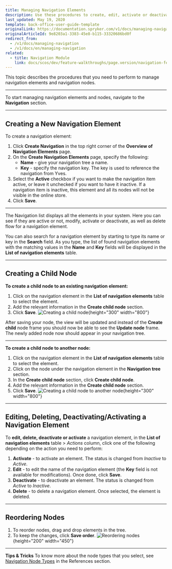 ```yaml
---
title: Managing Navigation Elements
description: Use these procedures to create, edit, activate or deactivate a child node, view and manage a navigation tree and create the new navigation in the Back Office.
last_updated: May 19, 2020
template: back-office-user-guide-template
originalLink: https://documentation.spryker.com/v1/docs/managing-navigation
originalArticleId: 9e8203a1-3383-45e8-b115-33320686bd0f
redirect_from:
  - /v1/docs/managing-navigation
  - /v1/docs/en/managing-navigation
related:
  - title: Navigation Module
    link: docs/scos/dev/feature-walkthroughs/page.version/navigation-feature-walkthrough/navigation-module.html
---
```


This topic describes the procedures that you need to perform to manage navigation elements and navigation nodes.
***
To start managing navigation elements and nodes, navigate to the **Navigation** section.
***
## Creating a New Navigation Element
To create a navigation element:
1. Click **Create Navigation** in the top right corner of the **Overview of Navigation Elements** page.
2. On the **Create Navigation Elements** page, specify the following:
    * **Name** - give your navigation tree a name.
    * **Key** - specify the navigation key. The key is used to reference the navigation from Yves.
3. Select the **Active** checkbox if you want to make the navigation item active, or leave it unchecked if you want to have it inactive. If a navigation item is inactive, this element and all its nodes will not be visible in the online store.
4. Click **Save**.
***
The Navigation list displays all the elements in your system. Here you can see if they are active or not, modify, activate or deactivate, as well as delete flow for a navigation element.

You can also search for a navigation element by starting to type its name or key in the **Search** field. As you type, the list of found navigation elements with the matching values in the **Name** and **Key** fields will be displayed in the **List of navigation elements** table.
***
## Creating a Child Node

**To create a child node to an existing navigation element:**
1. Click on the navigation element in the **List of navigation elements** table to select the element.
2. Add the relevant information in the **Create child node** section.
3. Click **Save**.
![Creating a child node](https://spryker.s3.eu-central-1.amazonaws.com/docs/User+Guides/Back+Office+User+Guides/Navigation/Managing+Navigation/create-child-node.gif){height="300" width="800"}

After saving your node, the view will be updated and instead of the **Create child** node frame you should now be able to see the **Update node** frame. The newly added node now should appear in your navigation tree.
***
**To create a child node to another node:**
1. Click on the navigation element in the **List of navigation elements** table to select the element.
2. Click on the node under the navigation element in the **Navigation tree** section.
3. In the **Create child node** section, click **Create child node**.
4.  Add the relevant information in the **Create child node** section.
5. Click **Save**.
    ![Creating a child node to another node](https://spryker.s3.eu-central-1.amazonaws.com/docs/User+Guides/Back+Office+User+Guides/Navigation/Managing+Navigation/create-child-node-to-node.gif){height="300" width="800"}
***
## Editing, Deleting, Deactivating/Activating a Navigation Element

To **edit, delete, deactivate or activate** a navigation element, in the **List of navigation elements** table > _Actions_ column, click one of the following depending on the action you need to perform:
1. **Activate** - to activate an element. The status is changed from _Inactive_ to _Active_.
2. **Edit** - to edit the name of the navigation element (the **Key** field is not available for modifications). Once done, click **Save**.
3. **Deactivate** - to deactivate an element. The status is changed from _Active_ to _Inactive_.
4. **Delete** - to delete a navigation element. Once selected, the element is deleted.
***
## Reordering Nodes

1. To reorder nodes, drag and drop elements in the tree.
2. To keep the changes, click **Save order**.
![Reordering nodes](https://spryker.s3.eu-central-1.amazonaws.com/docs/User+Guides/Back+Office+User+Guides/Navigation/Managing+Navigation/reordering-nodes.gif){height="200" width="450"}
***
**Tips & Tricks**
To know more about the node types that you select, see [Navigation Node Types](/docs/scos/user/back-office-user-guides/{{page.version}}/content/navigation/references/navigation-reference-information.html) in the References section.
